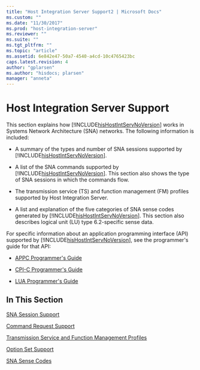 ```yaml
---
title: "Host Integration Server Support2 | Microsoft Docs"
ms.custom: ""
ms.date: "11/30/2017"
ms.prod: "host-integration-server"
ms.reviewer: ""
ms.suite: ""
ms.tgt_pltfrm: ""
ms.topic: "article"
ms.assetid: 6e842e47-50a7-4540-a4cd-10c4765423bc
caps.latest.revision: 4
author: "gplarsen"
ms.author: "hisdocs; plarsen"
manager: "anneta"
---
```

# Host Integration Server Support
This section explains how [!INCLUDE[hisHostIntServNoVersion](../includes/hishostintservnoversion-md.md)] works in Systems Network Architecture (SNA) networks. The following information is included:  
  
-   A summary of the types and number of SNA sessions supported by [!INCLUDE[hisHostIntServNoVersion](../includes/hishostintservnoversion-md.md)].  
  
-   A list of the SNA commands supported by [!INCLUDE[hisHostIntServNoVersion](../includes/hishostintservnoversion-md.md)]. This section also shows the type of SNA sessions in which the commands flow.  
  
-   The transmission service (TS) and function management (FM) profiles supported by Host Integration Server.  
  
-   A list and explanation of the five categories of SNA sense codes generated by [!INCLUDE[hisHostIntServNoVersion](../includes/hishostintservnoversion-md.md)]. This section also describes logical unit (LU) type 6.2-specific sense data.  
  
 For specific information about an application programming interface (API) supported by [!INCLUDE[hisHostIntServNoVersion](../includes/hishostintservnoversion-md.md)], see the programmer's guide for that API:  
  
-   [APPC Programmer's Guide](./appc-programmer-s-guide2.md)  
  
-   [CPI-C Programmer's Guide](./cpi-c-programmer-s-guide1.md)  
  
-   [LUA Programmer's Guide](./lua-programmer-s-guide1.md)  
  
## In This Section  
 [SNA Session Support](../core/sna-session-support2.md)  
  
 [Command Request Support](../core/command-request-support2.md)  
  
 [Transmission Service and Function Management Profiles](../core/transmission-service-and-function-management-profiles1.md)  
  
 [Option Set Support](../core/option-set-support2.md)  
  
 [SNA Sense Codes](../core/sna-sense-codes1.md)